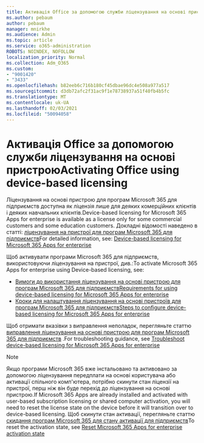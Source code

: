 ```yaml
---
title: Активація Office за допомогою служби ліцензування на основі пристрою
ms.author: pebaum
author: pebaum
manager: mnirkhe
ms.audience: Admin
ms.topic: article
ms.service: o365-administration
ROBOTS: NOINDEX, NOFOLLOW
localization_priority: Normal
ms.collection: Adm_O365
ms.custom:
- "9001420"
- "3433"
ms.openlocfilehash: b82eeb6c716b180cf45dbae96dc4e508a977a517
ms.sourcegitcommit: d3db72afc2f31ac9f1e78738937a51f40fb4b5fc
ms.translationtype: MT
ms.contentlocale: uk-UA
ms.lasthandoff: 02/03/2021
ms.locfileid: "50094058"
---
```

# <a name="activating-office-using-device-based-licensing"></a><span data-ttu-id="c6879-102">Активація Office за допомогою служби ліцензування на основі пристрою</span><span class="sxs-lookup"><span data-stu-id="c6879-102">Activating Office using device-based licensing</span></span>

<span data-ttu-id="c6879-103">Ліцензування на основі пристрою для програм Microsoft 365 для підприємств доступна як ліцензія лише для деяких комерційних клієнтів і деяких навчальних клієнтів.</span><span class="sxs-lookup"><span data-stu-id="c6879-103">Device-based licensing for Microsoft 365 Apps for enterprise is available as a license only for some commercial customers and some education customers.</span></span> <span data-ttu-id="c6879-104">Докладні відомості наведено в статті: [ліцензування на пристрої для програм Microsoft 365 для підприємств](https://docs.microsoft.com/deployoffice/device-based-licensing)</span><span class="sxs-lookup"><span data-stu-id="c6879-104">For detailed information, see: [Device-based licensing for Microsoft 365 Apps for enterprise](https://docs.microsoft.com/deployoffice/device-based-licensing)</span></span>

<span data-ttu-id="c6879-105">Щоб активувати програми Microsoft 365 для підприємств, використовуючи ліцензування на пристрої, див.:</span><span class="sxs-lookup"><span data-stu-id="c6879-105">To activate Microsoft 365 Apps for enterprise using Device-based licensing, see:</span></span>

- [<span data-ttu-id="c6879-106">Вимоги до використання ліцензування на основі пристрою для програм Microsoft 365 для підприємств</span><span class="sxs-lookup"><span data-stu-id="c6879-106">Requirements for using device-based licensing for Microsoft 365 Apps for enterprise</span></span>](https://docs.microsoft.com/deployoffice/device-based-licensing#requirements-for-using-device-based-licensing-for-microsoft-365-apps-for-enterprise)
- [<span data-ttu-id="c6879-107">Кроки для налаштування ліцензування на основі пристроїв для програм Microsoft 365 для підприємств</span><span class="sxs-lookup"><span data-stu-id="c6879-107">Steps to configure device-based licensing for Microsoft 365 Apps for enterprise</span></span>](https://docs.microsoft.com/deployoffice/device-based-licensing#steps-to-configure-device-based-licensing-for-microsoft-365-apps-for-enterprise)

<span data-ttu-id="c6879-108">Щоб отримати вказівки з виправлення неполадок, перегляньте статтю [виправлення ліцензування на основі пристрою для програм Microsoft 365 для підприємств](https://docs.microsoft.com/deployoffice/device-based-licensing#troubleshoot-device-based-licensing-for-microsoft-365-apps-for-enterprise) .</span><span class="sxs-lookup"><span data-stu-id="c6879-108">For troubleshooting guidance, see [Troubleshoot device-based licensing for Microsoft 365 Apps for enterprise](https://docs.microsoft.com/deployoffice/device-based-licensing#troubleshoot-device-based-licensing-for-microsoft-365-apps-for-enterprise)</span></span>

> [!NOTE]
> <span data-ttu-id="c6879-109">Якщо програми Microsoft 365 вже інстальовано та активовано за допомогою ліцензування передплати на основі користувача або активації спільного комп'ютера, потрібно скинути стан ліцензії на пристрої, перш ніж він буде перехід до ліцензування на основі пристрою.</span><span class="sxs-lookup"><span data-stu-id="c6879-109">If Microsoft 365 Apps are already installed and activated with user-based subscription licensing or shared computer activation, you will need to reset the license state on the device before it will transition over to device-based licensing.</span></span> <span data-ttu-id="c6879-110">Щоб скинути стан активації, перегляньте статтю [скидання програм Microsoft 365 для стану активації для підприємств](https://docs.microsoft.com/office/troubleshoot/activation/reset-office-365-proplus-activation-state)</span><span class="sxs-lookup"><span data-stu-id="c6879-110">To reset the activation state, see [Reset Microsoft 365 Apps for enterprise activation state](https://docs.microsoft.com/office/troubleshoot/activation/reset-office-365-proplus-activation-state)</span></span>
